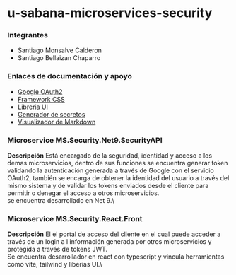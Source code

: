 # u-sabana-microservices-security
### Integrantes
- Santiago Monsalve Calderon
- Santiago Bellaizan Chaparro

### Enlaces de documentación y apoyo
- [Google OAuth2](https://developers.google.com/identity/protocols/oauth2/javascript-implicit-flow?hl=es-419)
- [Framework CSS](https://tailwindcss.com/)
- [Libreria UI](https://ui.shadcn.com/)
- [Generador de secretos](https://jwtsecret.com/)
- [Visualizador de Markdown](https://markdownlivepreview.com/)

### Microservice MS.Security.Net9.SecurityAPI
**Descripción**
Está encargado de la seguridad, identidad y acceso a los demas microservicios, dentro de sus funciones se encuentra generar token validando la autenticación generada a través de Google con el servicio OAuth2, también se encarga de obtener la identidad del usuario a través del mismo sistema y de validar los tokens enviados desde el cliente para permitir o denegar el acceso a otros microservicios.\
se encuentra desarrollado en Net 9.\
### Microservice MS.Security.React.Front
**Descripción**
El el portal de acceso del cliente en el cual puede acceder a través de un login a l información generada por otros microservicios y protegida a través de tokens JWT.\
Se encuentra desarrollador en react con typescript y vincula herramientas como vite, tailwind y liberias UI.\
